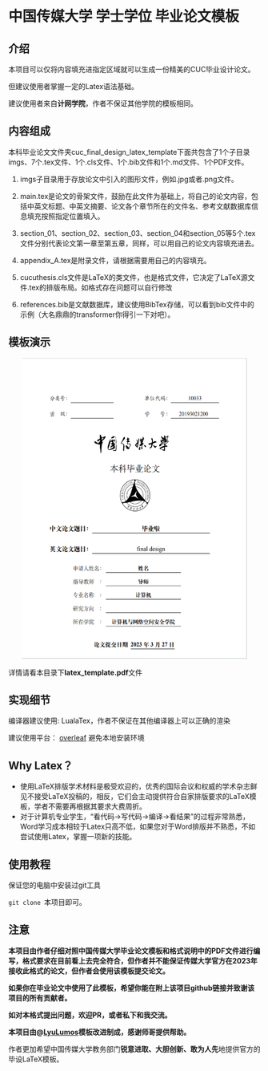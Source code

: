 # 中国传媒大学 学士学位 毕业论文模板

## 介绍

本项目可以仅将内容填充进指定区域就可以生成一份精美的CUC毕业设计论文。

但建议使用者掌握一定的Latex语法基础。

建议使用者来自**计网学院**，作者不保证其他学院的模板相同。

## 内容组成
 本科毕业论文文件夹cuc_final_design_latex_template下面共包含了1个子目录imgs、7个.tex文件、1个.cls文件、1个.bib文件和1个.md文件、1个PDF文件。

1. imgs子目录用于存放论文中引入的图形文件，例如.jpg或者.png文件。

2. main.tex是论文的骨架文件，鼓励在此文件为基础上，将自己的论文内容，包括中英文标题、中英文摘要、论文各个章节所在的文件名、参考文献数据库信息填充按照指定位置填入。
         
3. section_01、section_02、section_03、section_04和section_05等5个.tex文件分别代表论文第一章至第五章，同样，可以用自己的论文内容填充进去。
         
4. appendix_A.tex是附录文件，请根据需要用自己的内容填充。
 
5. cucuthesis.cls文件是LaTeX的类文件，也是格式文件，它决定了LaTeX源文件.tex的排版布局。如格式存在问题可以自行修改 

6. references.bib是文献数据库，建议使用BibTex存储，可以看到bib文件中的示例（大名鼎鼎的transformer你得引一下对吧）。


## 模板演示
<div align=center>
<img width = '450' height ='600' src ="imgs/coverpage.png"/>
</div>

详情请看本目录下**latex_template.pdf**文件

## 实现细节

编译器建议使用: LualaTex，作者不保证在其他编译器上可以正确的渲染

建议使用平台： [overleaf](https://www.overleaf.com/) 避免本地安装环境


## Why Latex？

- 使用LaTeX排版学术材料是极受欢迎的，优秀的国际会议和权威的学术杂志鲜见不接受LaTeX投稿的，相反，它们会主动提供符合自家排版要求的LaTeX模板，学者不需要再根据其要求大费周折。
- 对于计算机专业学生，“看代码→写代码→编译→看结果”的过程非常熟悉，Word学习成本相较于Latex只高不低，如果您对于Word排版并不熟悉，不如尝试使用Latex，掌握一项新的技能。

## 使用教程

保证您的电脑中安装过git工具

```git clone ```本项目即可。


## 注意

**本项目由作者仔细对照中国传媒大学毕业论文模板和格式说明中的PDF文件进行编写，格式要求在目前看上去完全符合，但作者并不能保证传媒大学官方在2023年接收此格式的论文，但作者会使用该模板提交论文。**


**如果你在毕业论文中使用了此模板，希望你能在附上该项目github链接并致谢该项目的所有贡献者。**

**如对本格式提出问题，欢迎PR，或者私下和我交流。**


**本项目由@[LyuLumos](https://github.com/LyuLumos)模板改进制成，感谢师哥提供帮助。**

作者更加希望中国传媒大学教务部门**锐意进取、大胆创新、敢为人先**地提供官方的毕设LaTeX模板。


